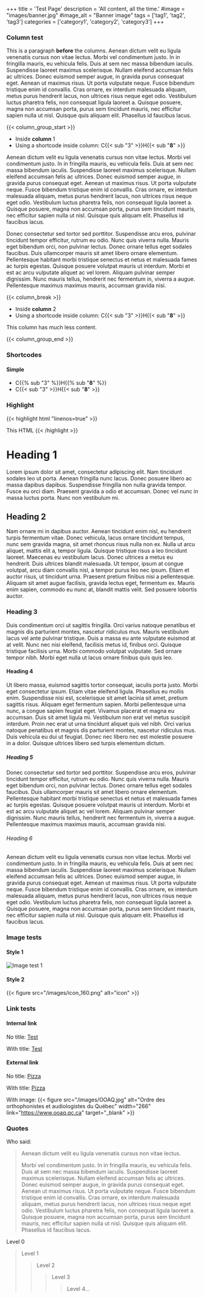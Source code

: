 +++
title = 'Test Page'
description = 'All content, all the time.'
#image = "images/banner.jpg"
#image_alt = "Banner image"
tags = ['tag1', 'tag2', 'tag3']
categories = ['category1', 'category2', 'category3']
+++

### Column test

This is a paragraph **before** the columns. Aenean dictum velit eu ligula venenatis cursus non vitae lectus. Morbi vel condimentum justo. In in fringilla mauris, eu vehicula felis. Duis at sem nec massa bibendum iaculis. Suspendisse laoreet maximus scelerisque. Nullam eleifend accumsan felis ac ultrices. Donec euismod semper augue, in gravida purus consequat eget. Aenean ut maximus risus. Ut porta vulputate neque. Fusce bibendum tristique enim id convallis. Cras ornare, ex interdum malesuada aliquam, metus purus hendrerit lacus, non ultrices risus neque eget odio. Vestibulum luctus pharetra felis, non consequat ligula laoreet a. Quisque posuere, magna non accumsan porta, purus sem tincidunt mauris, nec efficitur sapien nulla ut nisl. Quisque quis aliquam elit. Phasellus id faucibus lacus.

{{< column_group_start >}}

* Inside **column** 1
* Using a shortcode inside column: C{{< sub "3" >}}H{{< sub "**8**" >}}

Aenean dictum velit eu ligula venenatis cursus non vitae lectus. Morbi vel condimentum justo. In in fringilla mauris, eu vehicula felis. Duis at sem nec massa bibendum iaculis. Suspendisse laoreet maximus scelerisque. Nullam eleifend accumsan felis ac ultrices. Donec euismod semper augue, in gravida purus consequat eget. Aenean ut maximus risus. Ut porta vulputate neque. Fusce bibendum tristique enim id convallis. Cras ornare, ex interdum malesuada aliquam, metus purus hendrerit lacus, non ultrices risus neque eget odio. Vestibulum luctus pharetra felis, non consequat ligula laoreet a. Quisque posuere, magna non accumsan porta, purus sem tincidunt mauris, nec efficitur sapien nulla ut nisl. Quisque quis aliquam elit. Phasellus id faucibus lacus.

Donec consectetur sed tortor sed porttitor. Suspendisse arcu eros, pulvinar tincidunt tempor efficitur, rutrum eu odio. Nunc quis viverra nulla. Mauris eget bibendum orci, non pulvinar lectus. Donec ornare tellus eget sodales faucibus. Duis ullamcorper mauris sit amet libero ornare elementum. Pellentesque habitant morbi tristique senectus et netus et malesuada fames ac turpis egestas. Quisque posuere volutpat mauris ut interdum. Morbi et est ac arcu vulputate aliquet ac vel lorem. Aliquam pulvinar semper dignissim. Nunc mauris tellus, hendrerit nec fermentum in, viverra a augue. Pellentesque maximus maximus mauris, accumsan gravida nisi.

{{< column_break >}}

* Inside **column** 2
* Using a shortcode inside column: C{{< sub "3" >}}H{{< sub "**8**" >}}

This column has much less content.

{{< column_group_end >}}

### Shortcodes

#### Simple

* C{{% sub "3" %}}H{{% sub "**8**" %}}
* C{{< sub "3" >}}H{{< sub "**8**" >}}

### Highlight

{{< highlight html "linenos=true" >}}
  <html>
    <head>
      <title>Page title</title>
    </head>
    <body>This HTML</body>
  </html>
{{< /highlight >}}

# Heading 1

Lorem ipsum dolor sit amet, consectetur adipiscing elit. Nam tincidunt sodales leo ut porta. Aenean fringilla nunc lacus. Donec posuere libero ac massa dapibus dapibus. Suspendisse fringilla non nulla gravida tempor. Fusce eu orci diam. Praesent gravida a odio et accumsan. Donec vel nunc in massa luctus porta. Nunc non vestibulum mi.

## Heading 2

Nam ornare mi in dapibus auctor. Aenean tincidunt enim nisl, eu hendrerit turpis fermentum vitae. Donec vehicula, lacus ornare tincidunt tempus, nunc sem gravida magna, sit amet rhoncus risus nulla non ex. Nulla ut arcu aliquet, mattis elit a, tempor ligula. Quisque tristique risus a leo tincidunt laoreet. Maecenas eu vestibulum lacus. Donec ultrices a metus eu hendrerit. Duis ultrices blandit malesuada. Ut tempor, ipsum at congue volutpat, arcu diam convallis nisl, a tempor purus leo nec ipsum. Etiam et auctor risus, ut tincidunt urna. Praesent pretium finibus nisi a pellentesque. Aliquam sit amet augue facilisis, gravida lectus eget, fermentum ex. Mauris enim sapien, commodo eu nunc at, blandit mattis velit. Sed posuere lobortis auctor.

### Heading 3

Duis condimentum orci ut sagittis fringilla. Orci varius natoque penatibus et magnis dis parturient montes, nascetur ridiculus mus. Mauris vestibulum lacus vel ante pulvinar tristique. Duis a massa eu ante vulputate euismod at at velit. Nunc nec nisi eleifend, facilisis metus id, finibus orci. Quisque tristique facilisis urna. Morbi commodo volutpat vulputate. Sed ornare tempor nibh. Morbi eget nulla ut lacus ornare finibus quis quis leo.

#### Heading 4

Ut libero massa, euismod sagittis tortor consequat, iaculis porta justo. Morbi eget consectetur ipsum. Etiam vitae eleifend ligula. Phasellus eu mollis enim. Suspendisse nisi est, scelerisque sit amet lacinia sit amet, pretium sagittis risus. Aliquam eget fermentum sapien. Morbi pellentesque urna nunc, a congue sapien feugiat eget. Vivamus placerat et magna eu accumsan. Duis sit amet ligula mi. Vestibulum non erat vel metus suscipit interdum. Proin nec erat ut urna tincidunt aliquet quis vel nibh. Orci varius natoque penatibus et magnis dis parturient montes, nascetur ridiculus mus. Duis vehicula eu dui ut feugiat. Donec nec libero nec est molestie posuere in a dolor. Quisque ultrices libero sed turpis elementum dictum.

##### Heading 5

Donec consectetur sed tortor sed porttitor. Suspendisse arcu eros, pulvinar tincidunt tempor efficitur, rutrum eu odio. Nunc quis viverra nulla. Mauris eget bibendum orci, non pulvinar lectus. Donec ornare tellus eget sodales faucibus. Duis ullamcorper mauris sit amet libero ornare elementum. Pellentesque habitant morbi tristique senectus et netus et malesuada fames ac turpis egestas. Quisque posuere volutpat mauris ut interdum. Morbi et est ac arcu vulputate aliquet ac vel lorem. Aliquam pulvinar semper dignissim. Nunc mauris tellus, hendrerit nec fermentum in, viverra a augue. Pellentesque maximus maximus mauris, accumsan gravida nisi.

###### Heading 6

Aenean dictum velit eu ligula venenatis cursus non vitae lectus. Morbi vel condimentum justo. In in fringilla mauris, eu vehicula felis. Duis at sem nec massa bibendum iaculis. Suspendisse laoreet maximus scelerisque. Nullam eleifend accumsan felis ac ultrices. Donec euismod semper augue, in gravida purus consequat eget. Aenean ut maximus risus. Ut porta vulputate neque. Fusce bibendum tristique enim id convallis. Cras ornare, ex interdum malesuada aliquam, metus purus hendrerit lacus, non ultrices risus neque eget odio. Vestibulum luctus pharetra felis, non consequat ligula laoreet a. Quisque posuere, magna non accumsan porta, purus sem tincidunt mauris, nec efficitur sapien nulla ut nisl. Quisque quis aliquam elit. Phasellus id faucibus lacus.

### Image tests

#### Style 1

![Image test 1](/images/icon_160.png)

#### Style 2

{{< figure src="/images/icon_160.png" alt="icon" >}}

### Link tests

#### Internal link

No title: [Test](/test)

With title: [Test](/test "Test link")

#### External link

No title: [Pizza](https://en.wikipedia.org/wiki/Pizza)

With title: [Pizza](https://en.wikipedia.org/wiki/Pizza "Yum Yum")

With image: {{< figure src="/images/OOAQ.jpg" alt="Ordre des orthophonistes et audiologistes du Québec" width="266" link="https://www.ooaq.qc.ca" target="_blank" >}}

### Quotes

Who said:
> Aenean dictum velit eu ligula venenatis cursus non vitae lectus.
>
> Morbi vel condimentum justo. In in fringilla mauris, eu vehicula felis. Duis at sem nec massa bibendum iaculis. Suspendisse laoreet maximus scelerisque. Nullam eleifend accumsan felis ac ultrices. Donec euismod semper augue, in gravida purus consequat eget. Aenean ut maximus risus. Ut porta vulputate neque. Fusce bibendum tristique enim id convallis. Cras ornare, ex interdum malesuada aliquam, metus purus hendrerit lacus, non ultrices risus neque eget odio. Vestibulum luctus pharetra felis, non consequat ligula laoreet a. Quisque posuere, magna non accumsan porta, purus sem tincidunt mauris, nec efficitur sapien nulla ut nisl. Quisque quis aliquam elit. Phasellus id faucibus lacus.

Level 0
> Level 1
> > Level 2
> > > Level 3
> > > > Level 4...
